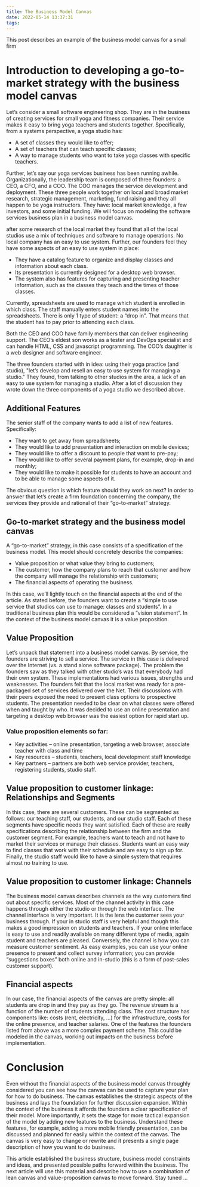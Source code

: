 ```yaml
---
title: The Business Model Canvas
date: 2022-05-14 13:37:31
tags:
---
```


This post describes an example of the business model canvas for a small firm

<!-- more -->

# Introduction to developing a go-to-market strategy with the business model canvas

Let’s consider a small software engineering shop. They are in the business of creating services for small yoga and fitness companies. Their service makes it easy to bring yoga teachers and students together. Specifically, from a systems perspective, a yoga studio has:

* A set of classes they would like to offer;
* A set of teachers that can teach specific classes;
* A way to manage students who want to take yoga classes with specific teachers.

Further, let’s say our yoga services business has been running awhile. Organizationally, the leadership team is composed of three founders: a CEO, a CFO, and a COO. The COO manages the service development and deployment. These three people work together on local and broad market research, strategic management, marketing, fund raising and they all happen to be yoga instructors. They have: local market knowledge, a few investors, and some initial funding. We will focus on modeling the software services business plan in a business model canvas. 

after some research of the local market they found that all of the local studios use a mix of techniques and software to manage operations. No local company has an easy to use system. Further, our founders feel they have some aspects of an easy to use system in place: 
* They have a catalog feature to organize and display classes and information about each class. 
* Its presentation is currently designed for a desktop web browser. 
* The system also has features for capturing and presenting teacher information, such as the classes they teach and the times of those classes. 

Currently, spreadsheets are used to manage which student is enrolled in which class. The staff manually enters student names into the spreadsheets. There is only 1 type of student: a “drop in”. That means that the student has to pay prior to attending each class.

Both the CEO and COO have family members that can deliver engineering support. The CEO’s eldest son works as a tester and DevOps specialist and can handle HTML, CSS and javascript programming. The COO’s daughter is a web designer and software engineer. 

The three founders started with in idea: using their yoga practice (and studio), "let’s develop and resell an easy to use system for managing a studio." They found, from talking to other studios in the area, a lack of an easy to use system for managing a studio. After a lot of discussion they wrote down the three components of a yoga studio we described above.

## Additional Features

The senior staff of the company wants to add a list of new features. Specifically:
* They want to get away from spreadsheets;
* They would like to add presentation and interaction on mobile devices;
* They would like to offer a discount to people that want to pre-pay;
* They would like to offer several payment plans, for example, drop-in and monthly;
* They would like to make it possible for students to have an account and to be able to manage some aspects of it.

The obvious question is which feature should they work on next? In order to answer that let’s create a firm foundation concerning the company, the services they provide and rational of their “go-to-market” strategy. 

## Go-to-market strategy and the business model canvas

A “go-to-market” strategy, in this case consists of a specification of the business model. This model should concretely describe the companies: 
* Value proposition or what value they bring to customers;
* The customer, how the company plans to reach that customer and how the company will manage the relationship with customers;
* The financial aspects of operating the business.

In this case, we’ll lightly touch on the financial aspects at the end of the article. As stated before, the founders want to create a “simple to use service that studios can use to manage: classes and students”. In a traditional business plan this would be considered a “vision statement”. In the context of the business model canvas it is a value proposition. 

## Value Proposition

Let’s unpack that statement into a business model canvas. By service, the founders are striving to sell a service. The service in this case is delivered over the Internet (vs. a stand alone software package). The problem the founders saw as they talked with other studio’s was that everybody had their own system. These implementations had various issues, strengths and weaknesses. The founders felt that the local market was ready for a pre-packaged set of services delivered over the Net. Their discussions with their peers exposed the need to present class options to prospective students. The presentation needed to be clear on what classes were offered when and taught by who. It was decided to use an online presentation and targeting a desktop web browser was the easiest option for rapid start up.

### Value proposition elements so far:
* Key activities – online presentation, targeting a web browser, associate teacher with class and time
* Key resources – students, teachers, local development staff knowledge
* Key partners – partners are both web service provider, teachers, registering students, studio staff.

## Value proposition to customer linkage: Relationships and Segments

In this case, there are several customers. These can be segmented as follows: our teaching staff, our students, and our studio staff. Each of these segments have specific needs they want satisfied. Each of these are really specifications describing the relationship between the firm and the customer segment. For example, teachers want to teach and not have to market their services or manage their classes. Students want an easy way to find classes that work with their schedule and are easy to sign up for. Finally, the studio staff would like to have a simple system that requires almost no training to use.

## Value proposition to customer linkage: Channels

The business model canvas describes channels as the way customers find out about specific services.  Most of the channel activity in this case happens through either the studio or through the web interface. The channel interface is very important. It is the lens the customer sees your business through. If your in studio staff is very helpful and though this makes a good impression on students and teachers. If your online interface is easy to use and readily available on many different type of media, again student and teachers are pleased. Conversely, the channel is how you can measure customer sentiment. As easy examples, you can use your online presence to present and collect survey information; you can provide “suggestions boxes” both online and in-studio (this is a form of post-sales customer support).

## Financial aspects

In our case, the financial aspects of the canvas are pretty simple: all students are drop in and they pay as they go. The revenue stream is a function of the number of students attending class. The cost structure has components like: costs (rent, electricity, …) for the infrastructure, costs for the online presence, and teacher salaries. One of the features the founders listed from above was a more complex payment scheme. This could be modeled in the canvas, working out impacts on the business before implementation.

# Conclusion

Even without the financial aspects of the business model canvas throughly considered you can see how the canvas can be used to capture your plan for how to do business. The canvas establishes the strategic aspects of the business and lays the foundation for further discussion expansion. Within the context of the business it affords the founders a clear specification of their model. More importantly, it sets the stage for more tactical expansion of the model by adding new features to the business. Understand these features, for example, adding a more mobile friendly presentation, can be discussed and planned for easily within the context of the canvas. The canvas is very easy to change or rewrite and it presents a single page description of how you want to do business.

This article established the business structure, business model constraints and ideas, and presented possible paths forward within the business. The next article will use this material and describe how to use a combination of lean canvas and value-proposition canvas to move forward. Stay tuned ...